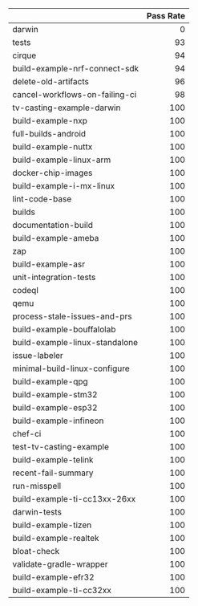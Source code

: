|                                |   Pass Rate |
|:-------------------------------|------------:|
| darwin                         |           0 |
| tests                          |          93 |
| cirque                         |          94 |
| build-example-nrf-connect-sdk  |          94 |
| delete-old-artifacts           |          96 |
| cancel-workflows-on-failing-ci |          98 |
| tv-casting-example-darwin      |         100 |
| build-example-nxp              |         100 |
| full-builds-android            |         100 |
| build-example-nuttx            |         100 |
| build-example-linux-arm        |         100 |
| docker-chip-images             |         100 |
| build-example-i-mx-linux       |         100 |
| lint-code-base                 |         100 |
| builds                         |         100 |
| documentation-build            |         100 |
| build-example-ameba            |         100 |
| zap                            |         100 |
| build-example-asr              |         100 |
| unit-integration-tests         |         100 |
| codeql                         |         100 |
| qemu                           |         100 |
| process-stale-issues-and-prs   |         100 |
| build-example-bouffalolab      |         100 |
| build-example-linux-standalone |         100 |
| issue-labeler                  |         100 |
| minimal-build-linux-configure  |         100 |
| build-example-qpg              |         100 |
| build-example-stm32            |         100 |
| build-example-esp32            |         100 |
| build-example-infineon         |         100 |
| chef-ci                        |         100 |
| test-tv-casting-example        |         100 |
| build-example-telink           |         100 |
| recent-fail-summary            |         100 |
| run-misspell                   |         100 |
| build-example-ti-cc13xx-26xx   |         100 |
| darwin-tests                   |         100 |
| build-example-tizen            |         100 |
| build-example-realtek          |         100 |
| bloat-check                    |         100 |
| validate-gradle-wrapper        |         100 |
| build-example-efr32            |         100 |
| build-example-ti-cc32xx        |         100 |